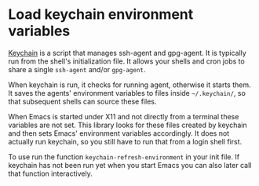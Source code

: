Load keychain environment variables
===================================

[Keychain] is a script that manages ssh-agent and gpg-agent.  It is
typically run from the shell's initialization file.  It allows your
shells and cron jobs to share a single `ssh-agent` and/or `gpg-agent`.

When keychain is run, it checks for running agent, otherwise it
starts them.  It saves the agents' environment variables to files
inside `~/.keychain/`, so that subsequent shells can source these
files.

When Emacs is started under X11 and not directly from a terminal
these variables are not set.  This library looks for these files
created by keychain and then sets Emacs' environment variables
accordingly.  It does not actually run keychain, so you still
have to run that from a login shell first.

To use run the function `keychain-refresh-environment` in your
init file.  If keychain has not been run yet when you start Emacs
you can also later call that function interactively.

[Keychain]: http://www.funtoo.org/wiki/Keychain
